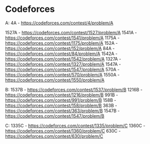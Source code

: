 # Codeforces

A:
4A - https://codeforces.com/contest/4/problem/A

1527A - https://codeforces.com/contest/1527/problem/A
1541A - https://codeforces.com/contest/1541/problem/A
1175A - https://codeforces.com/contest/1175/problem/A
152A - https://codeforces.com/contest/152/problem/A
84A - https://codeforces.com/contest/84/problem/A
1542A - https://codeforces.com/contest/1542/problem/A
1327A - https://codeforces.com/contest/1327/problem/A
1547A - https://codeforces.com/contest/1547/problem/A
570A - https://codeforces.com/contest/570/problem/A
1550A - https://codeforces.com/contest/1550/problem/A



B:
1537B - https://codeforces.com/contest/1537/problem/B
1216B - https://codeforces.com/contest/1216/problem/B
991B - https://codeforces.com/contest/991/problem/B
158B - https://codeforces.com/contest/158/problem/B
363B - https://codeforces.com/contest/363/problem/B
1547B - https://codeforces.com/contest/1547/problem/B



C:
1335C - https://codeforces.com/contest/1335/problem/C
1360C - https://codeforces.com/contest/1360/problem/C
630C - https://codeforces.com/contest/630/problem/C




